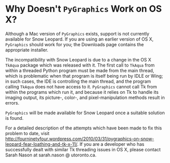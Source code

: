 # Why Doesn't `PyGraphics` Work on OS X? #

Although a Mac version of `PyGraphics` exists, support is not currently available for Snow Leopard. If you are using an earlier version of OS X, `PyGraphics` should work for you; the Downloads page contains the appropriate installer.

The incompatibility with Snow Leopard is due to a change in the OS X `TkAqua` package which was released with it. The first call to `TkAqua` from within a threaded Python program must be made from the main thread, which is problematic when that program is itself being run by IDLE or Wing; in such cases, the IDE is controlling the main thread, and the program calling `TkAqua` does not have access to it. `PyGraphics` cannot call Tk from within the programs which run it, and because it relies on Tk to handle its imaging output, its picture-, color-, and pixel-manipulation methods result in errors.

`PyGraphics` will be made available for Snow Leopard once a suitable solution is found.

For a detailed description of the attempts which have been made to fix this problem to date, visit http://fourninetyfour.wordpress.com/2010/03/31/pygraphics-on-snow-leopard-fear-loathing-and-tk-x-11/. If you are a developer who has successfully dealt with similar Tk threading issues in OS X, please contact Sarah Nason at sarah.nason @ utoronto.ca.